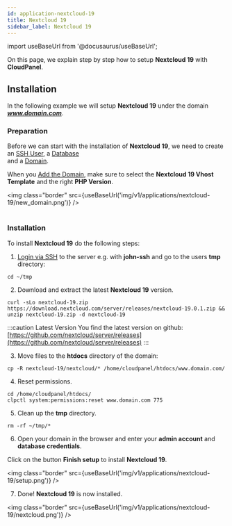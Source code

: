 ```yaml
---
id: application-nextcloud-19
title: Nextcloud 19
sidebar_label: Nextcloud 19
---
```


import useBaseUrl from '@docusaurus/useBaseUrl';

On this page, we explain step by step how to setup **Nextcloud 19** with **CloudPanel**.

## Installation

In the following example we will setup **Nextcloud 19** under the domain ***www.domain.com***.

### Preparation

Before we can start with the installation of **Nextcloud 19**, we need to create an [SSH User](users#adding-a-user), a [Database](databases#adding-a-database) <br />
and a [Domain](domains#adding-a-domain).

When you [Add the Domain](domains#adding-a-domain), make sure to select the **Nextcloud 19 Vhost Template** and the right **PHP Version**.

<img class="border" src={useBaseUrl('img/v1/applications/nextcloud-19/new_domain.png')} /> <br /><br />

### Installation

To install **Nextcloud 19** do the following steps:

1. [Login via SSH](users#ssh-login) to the server e.g. with **john-ssh** and go to the users **tmp** directory:

```
cd ~/tmp
```

2. Download and extract the latest **Nextcloud 19** version.

```
curl -sLo nextcloud-19.zip https://download.nextcloud.com/server/releases/nextcloud-19.0.1.zip && unzip nextcloud-19.zip -d nextcloud-19
```

:::caution Latest Version
You find the latest version on github: [https://github.com/nextcloud/server/releases](https://github.com/nextcloud/server/releases)
:::

3. Move files to the **htdocs** directory of the domain:

```
cp -R nextcloud-19/nextcloud/* /home/cloudpanel/htdocs/www.domain.com/
```

4. Reset permissions.

```
cd /home/cloudpanel/htdocs/
clpctl system:permissions:reset www.domain.com 775
```

5. Clean up the **tmp** directory.

```
rm -rf ~/tmp/*
```

6. Open your domain in the browser and enter your **admin account** and **database credentials**.

Click on the button **Finish setup** to install **Nextcloud 19**.

<img class="border" src={useBaseUrl('img/v1/applications/nextcloud-19/setup.png')} />

7. Done! **Nextcloud 19** is now installed.

<img class="border" src={useBaseUrl('img/v1/applications/nextcloud-19/nextcloud.png')} />



